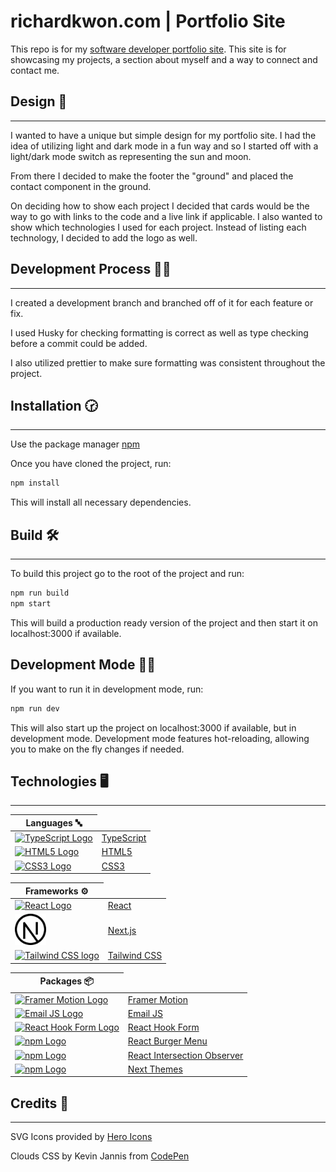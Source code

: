# richardkwon.com | Portfolio Site

This repo is for my [ software developer portfolio site](https://richardkwon.com). This site is for showcasing my projects, a section about myself and a way to connect and contact me.

## Design 🎨

---

I wanted to have a unique but simple design for my portfolio site. I had the idea of utilizing light and dark mode in a fun way and so I started off with a light/dark mode switch as representing the sun and moon.

From there I decided to make the footer the "ground" and placed the contact component in the ground.

On deciding how to show each project I decided that cards would be the way to go with links to the code and a live link if applicable. I also wanted to show which technologies I used for each project. Instead of
listing each technology, I decided to add the logo as well.

## Development Process 👨‍🏫

---

I created a development branch and branched off of it for each feature or fix.

I used Husky for checking formatting is correct as well as type checking before a commit could be added.

I also utilized prettier to make sure formatting was consistent throughout the project.

## Installation 🕝

---

Use the package manager [npm](https://docs.npmjs.com/downloading-and-installing-node-js-and-npm)

Once you have cloned the project, run:

```bash
npm install
```

This will install all necessary dependencies.

## Build 🛠

---

To build this project go to the root of the project and run:

```bash
npm run build
npm start
```

This will build a production ready version of the project and then start it on localhost:3000 if available.

## Development Mode 👨‍💻

If you want to run it in development mode, run:

```bash
npm run dev
```

This will also start up the project on localhost:3000 if available, but in development mode. Development mode features hot-reloading, allowing you to make on the fly changes if needed.

## Technologies 🖥

---

<table>
    <thead>
        <tr>
            <th>Languages 🔤</th>
        </tr>
    </thead>
    <tbody>
        <tr>
            <td>
                <a href='https://www.typescriptlang.org/'>
                    <img src='https://raw.githubusercontent.com/yurijserrano/Github-Profile-Readme-Logos/f994c418a134b58c4aec11152f6a4a33fa89da26/programming%20languages/typescript.svg' alt='TypeScript Logo' width='50' />
                </a>
            </td>
            <td>
                <a href='https://www.typescriptlang.org/'>TypeScript</a>
            </td>
        </tr>
        <tr>
            <td>
                <a href='https://html.spec.whatwg.org/'>
                    <img src='https://raw.githubusercontent.com/yurijserrano/Github-Profile-Readme-Logos/f994c418a134b58c4aec11152f6a4a33fa89da26/others/html.svg' alt='HTML5 Logo' width='50' />
                </a>
            </td>
            <td>
                <a href='https://html.spec.whatwg.org/'>HTML5
                </a>
            </td>
        </tr>
        <tr>
            <td>
                <a href='https://www.w3.org/TR/CSS/#css'>
                <img src='https://raw.githubusercontent.com/yurijserrano/Github-Profile-Readme-Logos/f994c418a134b58c4aec11152f6a4a33fa89da26/others/css.svg' alt='CSS3 Logo' width='50' />
                </a>
            </td>
            <td>
                <a href='https://www.w3.org/TR/CSS/#css'>CSS3
                </a>
            </td>
        </tr>
    </tbody>
</table>

<table>
    <thead>
        <tr>
            <th>Frameworks ⚙️</th>
        </tr>
    </thead>
    <tbody>
        <tr>
            <td>
            <a href='https://reactjs.org/'>
                <img src='https://raw.githubusercontent.com/yurijserrano/Github-Profile-Readme-Logos/f994c418a134b58c4aec11152f6a4a33fa89da26/frameworks/react.svg' alt='React Logo' width='50' />
            </a>
            </td>
            <td>
                <a href='https://reactjs.org/'>React</a>
            </td>
        </tr>
        <tr>
            <td>
            <a href='https://nextjs.org/'>
                <img src='public/icons/Nextjs-logo.png' alt='Next.js Logo' width='50' />
            </a>
            </td>
            <td>
                <a href='https://nextjs.org/'>Next.js</a>
            </td>
        </tr>
        <tr>
            <td>
            <a href='https://tailwindcss.com/'>
                <img src='https://upload.wikimedia.org/wikipedia/commons/d/d5/Tailwind_CSS_Logo.svg' alt='Tailwind CSS logo' width='50' />
            </a>
            </td>
            <td>
                <a href='https://tailwindcss.com/'>Tailwind CSS</a>
            </td>
        </tr>
    </tbody>
</table>

<table>
    <thead>
        <tr>
            <th>Packages 📦</th>
        </tr>
    </thead>
    <tbody>
        <tr>
            <td>
                <a href='https://www.framer.com/motion/'>
                    <img src='https://user-images.githubusercontent.com/22095598/123793419-f5528800-d8e1-11eb-8c5f-e2dad45a9c81.png' alt='Framer Motion Logo' width='50' />
                </a>
            </td>
            <td>
                <a href='https://www.framer.com/motion/'>Framer Motion</a>
            </td>
        </tr>
        <tr>
            <td>
            <a href='https://www.emailjs.com/'>
                <img src='https://www.emailjs.com/logo.png' alt='Email JS Logo' width='50' />
            </a>
            </td>
            <td>
                <a href='https://www.emailjs.com/'>Email JS</a>
            </td>
        </tr>
        <tr>
            <td>
            <a href='https://react-hook-form.com/'>
                <img src='https://avatars.githubusercontent.com/u/53986236?s=280&v=4' alt='React Hook Form Logo' width='50' />
            </a>
            </td>
            <td>
                <a href='https://react-hook-form.com/'>React Hook Form</a>
            </td>
        </tr>
        <tr>
            <td>
            <a href='https://www.npmjs.com/package/react-burger-menu'>
                <img src='https://raw.githubusercontent.com/yurijserrano/Github-Profile-Readme-Logos/f994c418a134b58c4aec11152f6a4a33fa89da26/others/npm.svg' alt='npm Logo' width='50' />
            </a>
            </td>
            <td>
                <a href='https://www.npmjs.com/package/react-burger-menu'>React Burger Menu</a>
            </td>
        </tr>
        <tr>
            <td>
            <a href='https://www.npmjs.com/package/react-intersection-observer'>
                <img src='https://raw.githubusercontent.com/yurijserrano/Github-Profile-Readme-Logos/f994c418a134b58c4aec11152f6a4a33fa89da26/others/npm.svg' alt='npm Logo' width='50' />
            </a>
            </td>
            <td>
                <a href='https://www.npmjs.com/package/react-intersection-observer'>React Intersection Observer</a>
            </td>
        </tr>
        <tr>
            <td>
            <a href='https://www.npmjs.com/package/next-themes?activeTab=readme'>
                <img src='https://raw.githubusercontent.com/yurijserrano/Github-Profile-Readme-Logos/f994c418a134b58c4aec11152f6a4a33fa89da26/others/npm.svg' alt='npm Logo' width='50' />
            </a>
            </td>
            <td>
                <a href='https://www.npmjs.com/package/next-themes?activeTab=readme'>Next Themes</a>
            </td>
        </tr>
    </tbody>
</table>

## Credits 📀

---

SVG Icons provided by [Hero Icons](https://heroicons.com/)

Clouds CSS by Kevin Jannis from [CodePen](https://codepen.io/kevinjannis/pen/DbOzJd)
